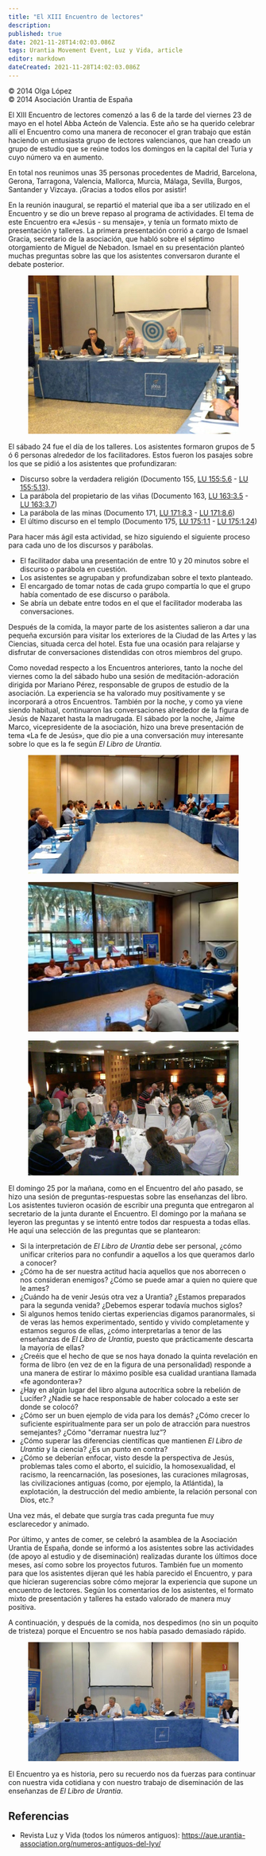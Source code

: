 ```yaml
---
title: "El XIII Encuentro de lectores"
description: 
published: true
date: 2021-11-28T14:02:03.086Z
tags: Urantia Movement Event, Luz y Vida, article
editor: markdown
dateCreated: 2021-11-28T14:02:03.086Z
---
```


<p class="v-card v-sheet theme--light grey lighten-3 px-2">© 2014 Olga López<br>© 2014 Asociación Urantia de España</p>

El XIII Encuentro de lectores comenzó a las 6 de la tarde del viernes 23 de mayo en el hotel Abba Acteón de Valencia. Este año se ha querido celebrar allí el Encuentro como una manera de reconocer el gran trabajo que están haciendo un entusiasta grupo de lectores valencianos, que han creado un grupo de estudio que se reúne todos los domingos en la capital del Turia y cuyo número va en aumento.

En total nos reunimos unas 35 personas procedentes de Madrid, Barcelona, Gerona, Tarragona, Valencia, Mallorca, Murcia, Málaga, Sevilla, Burgos, Santander y Vizcaya. ¡Gracias a todos ellos por asistir!

En la reunión inaugural, se repartió el material que iba a ser utilizado en el Encuentro y se dio un breve repaso al programa de actividades. El tema de este Encuentro era «Jesús - su mensaje», y tenía un formato mixto de presentación y talleres. La primera presentación corrió a cargo de Ismael Gracia, secretario de la asociación, que habló sobre el séptimo otorgamiento de Miguel de Nebadon. Ismael en su presentación planteó muchas preguntas sobre las que los asistentes conversaron durante el debate posterior.

<figure id="Figure_1" class="image urantiapedia">
<img src="/image/article/Luz_y_Vida/LyV37/02.jpg">
</figure>

El sábado 24 fue el día de los talleres. Los asistentes formaron grupos de 5 ó 6 personas alrededor de los facilitadores. Estos fueron los pasajes sobre los que se pidió a los asistentes que profundizaran:

- Discurso sobre la verdadera religión (Documento 155, [LU 155:5.6](/es/The_Urantia_Book/155#p5_6) - [LU 155:5.13](/es/The_Urantia_Book/155#p5_13)).
- La parábola del propietario de las viñas (Documento 163, [LU 163:3.5](/es/The_Urantia_Book/163#p3_5) - [LU 163:3.7](/es/The_Urantia_Book/163#p3_7))
- La parábola de las minas (Documento 171, [LU 171:8.3](/es/The_Urantia_Book/171#p8_3) - [LU 171:8.6](/es/The_Urantia_Book/171#p8_6))
- El último discurso en el templo (Documento 175, [LU 175:1.1](/es/The_Urantia_Book/175#p1_1) - [LU 175:1.24](/es/The_Urantia_Book/175#p1_24))

Para hacer más ágil esta actividad, se hizo siguiendo el siguiente proceso para cada uno de los discursos y parábolas.

- El facilitador daba una presentación de entre 10 y 20 minutos sobre el discurso o parábola en cuestión.
- Los asistentes se agrupaban y profundizaban sobre el texto planteado.
- El encargado de tomar notas de cada grupo compartía lo que el grupo había comentado de ese discurso o parábola.
- Se abría un debate entre todos en el que el facilitador moderaba las conversaciones. 

Después de la comida, la mayor parte de los asistentes salieron a dar una pequeña excursión para visitar los exteriores de la Ciudad de las Artes y las Ciencias, situada cerca del hotel. Esta fue una ocasión para relajarse y disfrutar de conversaciones distendidas con otros miembros del grupo.

Como novedad respecto a los Encuentros anteriores, tanto la noche del viernes como la del sábado hubo una sesión de meditación-adoración dirigida por Mariano Pérez, responsable de grupos de estudio de la asociación. La experiencia se ha valorado muy positivamente y se incorporará a otros Encuentros. También por la noche, y como ya viene siendo habitual, continuaron las conversaciones alrededor de la figura de Jesús de Nazaret hasta la madrugada. El sábado por la noche, Jaime Marco, vicepresidente de la asociación, hizo una breve presentación de tema «La fe de Jesús», que dio pie a una conversación muy interesante sobre lo que es la fe según _El Libro de Urantia_.

<figure id="Figure_2" class="image urantiapedia">
<img src="/image/article/Luz_y_Vida/LyV37/04.jpg">
</figure>

<figure id="Figure_3" class="image urantiapedia">
<img src="/image/article/Luz_y_Vida/LyV37/04b.jpg">
</figure>

<figure id="Figure_4" class="image urantiapedia">
<img src="/image/article/Luz_y_Vida/LyV37/03.jpg">
</figure>

El domingo 25 por la mañana, como en el Encuentro del año pasado, se hizo una sesión de preguntas-respuestas sobre las enseñanzas del libro. Los asistentes tuvieron ocasión de escribir una pregunta que entregaron al secretario de la junta durante el Encuentro. El domingo por la mañana se leyeron las preguntas y se intentó entre todos dar respuesta a todas ellas. He aquí una selección de las preguntas que se plantearon:

- Si la interpretación de _El Libro de Urantia_ debe ser personal, ¿cómo unificar criterios para no confundir a aquellos a los que queramos darlo a conocer?
- ¿Cómo ha de ser nuestra actitud hacia aquellos que nos aborrecen o nos consideran enemigos? ¿Cómo se puede amar a quien no quiere que le ames?
- ¿Cuándo ha de venir Jesús otra vez a Urantia? ¿Estamos preparados para la segunda venida? ¿Debemos esperar todavía muchos siglos?
- Si algunos hemos tenido ciertas experiencias digamos paranormales, si de veras las hemos experimentado, sentido y vivido completamente y estamos seguros de ellas, ¿cómo interpretarlas a tenor de las enseñanzas de _El Libro de Urantia_, puesto que prácticamente descarta la mayoría de ellas?
- ¿Creéis que el hecho de que se nos haya donado la quinta revelación en forma de libro (en vez de en la figura de una personalidad) responde a una manera de estirar lo máximo posible esa cualidad urantiana llamada «fe agondontera»?
- ¿Hay en algún lugar del libro alguna autocrítica sobre la rebelión de Lucifer? ¿Nadie se hace responsable de haber colocado a este ser donde se colocó?
- ¿Cómo ser un buen ejemplo de vida para los demás? ¿Cómo crecer lo suficiente espiritualmente para ser un polo de atracción para nuestros semejantes? ¿Cómo "derramar nuestra luz”?
- ¿Cómo superar las diferencias científicas que mantienen _El Libro de Urantia_ y la ciencia? ¿Es un punto en contra?
- ¿Cómo se deberían enfocar, visto desde la perspectiva de Jesús, problemas tales como el aborto, el suicidio, la homosexualidad, el racismo, la reencarnación, las posesiones, las curaciones milagrosas, las civilizaciones antiguas (como, por ejemplo, la Atlántida), la explotación, la destrucción del medio ambiente, la relación personal con Dios, etc.?

Una vez más, el debate que surgía tras cada pregunta fue muy esclarecedor y animado.

Por último, y antes de comer, se celebró la asamblea de la Asociación Urantia de España, donde se informó a los asistentes sobre las actividades (de apoyo al estudio y de diseminación) realizadas durante los últimos doce meses, así como sobre los proyectos futuros. También fue un momento para que los asistentes dijeran qué les había parecido el Encuentro, y para que hicieran sugerencias sobre cómo mejorar la experiencia que supone un encuentro de lectores. Según los comentarios de los asistentes, el formato mixto de presentación y talleres ha estado valorado de manera muy positiva.

A continuación, y después de la comida, nos despedimos (no sin un poquito de tristeza) porque el Encuentro se nos había pasado demasiado rápido.

<figure id="Figure_1" class="image urantiapedia">
<img src="/image/article/Luz_y_Vida/LyV37/05.jpg">
</figure>

El Encuentro ya es historia, pero su recuerdo nos da fuerzas para continuar con nuestra vida cotidiana y con nuestro trabajo de diseminación de las enseñanzas de _El Libro de Urantia_.

## Referencias

- Revista Luz y Vida (todos los números antiguos): https://aue.urantia-association.org/numeros-antiguos-del-lyv/